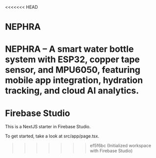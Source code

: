<<<<<<< HEAD
# NEPHRA
NEPHRA – A smart water bottle system with ESP32, copper tape sensor, and MPU6050, featuring mobile app integration, hydration tracking, and cloud AI analytics.
=======
# Firebase Studio

This is a NextJS starter in Firebase Studio.

To get started, take a look at src/app/page.tsx.
>>>>>>> ef5f6bc (Initialized workspace with Firebase Studio)
